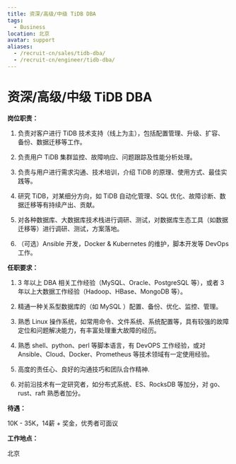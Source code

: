```yaml
---
title: 资深/高级/中级 TiDB DBA
tags:
  - Business
location: 北京 
avatar: support
aliases:
  - /recruit-cn/sales/tidb-dba/
  - /recruit-cn/engineer/tidb-dba/
---
```


# 资深/高级/中级 TiDB DBA

**岗位职责：**

1. 负责对客户进行 TiDB 技术支持（线上为主），包括配置管理、升级、扩容、备份、数据迁移等工作。

2. 负责用户 TiDB 集群监控、故障响应、问题跟踪及性能分析处理。

3. 负责与用户进行需求沟通、技术培训，介绍 TiDB 的原理、使用方式、最佳实践等。

4. 研究 TiDB，对某细分方向，如 TiDB 自动化管理、SQL 优化、故障诊断、数据迁移等有持续产出、贡献。

5. 对各种数据库、大数据库技术栈进行调研、测试，对数据库生态工具（如数据迁移等）进行调研、测试，方案落地。

6. （可选）Ansible 开发，Docker & Kubernetes 的维护，脚本开发等 DevOps 工作。


**任职要求：**

1. 3 年以上 DBA 相关工作经验（MySQL、Oracle、PostgreSQL 等），或者 3 年以上大数据工作经验（Hadoop、HBase、MongoDB 等）。

2. 精通一种关系型数据库的（如 MySQL ）配置、备份、优化、监控、管理。

3. 熟悉 Linux 操作系统，如常用命令、文件系统、系统配置等，具有较强的故障定位和问题解决能力，有丰富处理重大故障的经历。

4. 熟悉 shell、python、perl 等脚本语言，有 DevOPS 工作经验，或对 Ansible、Cloud、Docker、Prometheus 等技术领域有一定使用经验。

5. 高度的责任心、良好的沟通技巧和团队合作精神.

6. 对前沿技术有一定研究者，如分布式系统、ES、RocksDB 等加分，对 go、rust、raft 熟悉者加分。


**待遇：**

10K - 35K，14薪 + 奖金，优秀者可面议

**工作地点：**

北京

